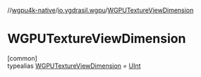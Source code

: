 //[wgpu4k-native](../../../index.md)/[io.ygdrasil.wgpu](../index.md)/[WGPUTextureViewDimension](index.md)

# WGPUTextureViewDimension

[common]\
typealias [WGPUTextureViewDimension](index.md) = [UInt](https://kotlinlang.org/api/core/kotlin-stdlib/kotlin/-u-int/index.html)